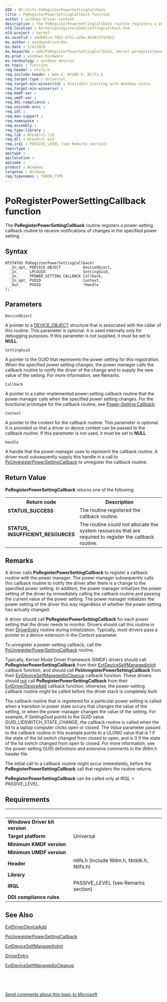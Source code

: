 ```yaml
---
UID : NF:ntifs.PoRegisterPowerSettingCallback
title : PoRegisterPowerSettingCallback function
author : windows-driver-content
description : The PoRegisterPowerSettingCallback routine registers a power-setting callback routine to receive notifications of changes in the specified power setting.
old-location : kernel\poregisterpowersettingcallback.htm
old-project : kernel
ms.assetid : a4dd91c4-f6b1-4751-a2be-9b4872fa7bb2
ms.author : windowsdriverdev
ms.date : 1/4/2018
ms.keywords : wdm/PoRegisterPowerSettingCallback, kernel.poregisterpowersettingcallback, portn_ddaef830-5cf5-4b7f-9fa6-e29a2b9f847f.xml, PoRegisterPowerSettingCallback, PoRegisterPowerSettingCallback routine [Kernel-Mode Driver Architecture]
ms.prod : windows-hardware
ms.technology : windows-devices
ms.topic : function
req.header : ntifs.h
req.include-header : Wdm.h, Ntddk.h, Ntifs.h
req.target-type : Universal
req.target-min-winverclnt : Available starting with Windows Vista.
req.target-min-winversvr : 
req.kmdf-ver : 
req.umdf-ver : 
req.ddi-compliance : 
req.unicode-ansi : 
req.idl : 
req.max-support : 
req.namespace : 
req.assembly : 
req.type-library : 
req.lib : NtosKrnl.lib
req.dll : NtosKrnl.exe
req.irql : PASSIVE_LEVEL (see Remarks section)
topictype : 
apitype : 
apilocation : 
apiname : 
product : Windows
targetos : Windows
req.typenames : TOKEN_TYPE
---
```



# PoRegisterPowerSettingCallback function
The <b>PoRegisterPowerSettingCallback</b> routine registers a power-setting callback routine to receive notifications of changes in the specified power setting.

## Syntax

````
NTSTATUS PoRegisterPowerSettingCallback(
  _In_opt_ PDEVICE_OBJECT          DeviceObject,
  _In_     LPCGUID                 SettingGuid,
  _In_     PPOWER_SETTING_CALLBACK Callback,
  _In_opt_ PVOID                   Context,
  _Out_    PVOID                   *Handle
);
````

## Parameters

`DeviceObject`

A pointer to a <a href="..\wdm\ns-wdm-_device_object.md">DEVICE_OBJECT</a> structure that is associated with the caller of this routine. This parameter is optional. It is used internally only for debugging purposes. If this parameter is not supplied, it must be set to <b>NULL</b>.

`SettingGuid`

A pointer to the GUID that represents the power setting for this registration. When the specified power setting changes, the power manager calls the callback routine to notify the driver of the change and to supply the new value of the setting. For more information, see Remarks.

`Callback`

A pointer to a caller-implemented power-setting callback routine that the power manager calls when the specified power setting changes. For the functional prototype for the callback routine, see <a href="https://docs.microsoft.com/">Power-Setting Callback</a>.

`Context`

A pointer to the context for the callback routine. This parameter is optional. It is provided so that a driver or device context can be passed to the callback routine. If this parameter is not used, it must be set to <b>NULL</b>.

`Handle`

A handle that the power manager uses to represent the callback routine. A driver must subsequently supply this handle in a call to <a href="..\wdm\nf-wdm-pounregisterpowersettingcallback.md">PoUnregisterPowerSettingCallback</a> to unregister the callback routine.


## Return Value

<b>PoRegisterPowerSettingCallback</b> returns one of the following:
<table>
<tr>
<th>Return code</th>
<th>Description</th>
</tr>
<tr>
<td width="40%">
<dl>
<dt><b>STATUS_SUCCESS</b></dt>
</dl>
</td>
<td width="60%">
The routine registered the callback routine.

</td>
</tr>
<tr>
<td width="40%">
<dl>
<dt><b>STATUS_ INSUFFICIENT_RESOURCES</b></dt>
</dl>
</td>
<td width="60%">
The routine could not allocate the system resources that are required to register the callback routine.

</td>
</tr>
</table>

## Remarks

A driver calls <b>PoRegisterPowerSettingCallback</b> to register a callback routine with the power manager. The power manager subsequently calls this callback routine to notify the driver after there is a change to the specified power setting. In addition, the power manager initializes the power setting of the driver by immediately calling the callback routine and passing the current value of the power setting. The power manager initializes the power setting of the driver this way regardless of whether the power setting has actually changed.

A driver should call <b>PoRegisterPowerSettingCallback</b> for each power setting that the driver needs to monitor. Drivers should call this routine in their <a href="..\wdm\nc-wdm-driver_initialize.md">DriverEntry</a> routine during initialization. Typically, most drivers pass a pointer to a device extension in the <i>Context</i> parameter.

To unregister a power-setting callback, call the <a href="..\wdm\nf-wdm-pounregisterpowersettingcallback.md">PoUnregisterPowerSettingCallback</a> routine.

Typically, Kernel-Mode Driver Framework (KMDF) drivers should call <b>PoRegisterPowerSettingCallback</b> from their <a href="..\wdfdevice\nc-wdfdevice-evt_wdf_device_self_managed_io_init.md">EvtDeviceSelfManagedIoInit</a> callback function, and should call <b>PoUnregisterPowerSettingCallback</b> from their <a href="..\wdfdevice\nc-wdfdevice-evt_wdf_device_self_managed_io_cleanup.md">EvtDeviceSelfManagedIoCleanup</a> callback function. These drivers should <u>not</u> call <b>PoRegisterPowerSettingCallback</b> from their <a href="..\wdfdriver\nc-wdfdriver-evt_wdf_driver_device_add.md">EvtDriverDeviceAdd</a> callback function; otherwise, the power-setting callback routine might be called before the driver stack is completely built.

The callback routine that is registered for a particular power setting is called when a transition in power state occurs that changes the value of the setting, or when the power manager changes the value of the setting. For example, if <i>SettingGuid</i> points to the GUID value GUID_LIDSWITCH_STATE_CHANGE, the callback routine is called when the lid to a laptop computer clicks open or closed. The <i>Value</i> parameter passed to the callback routine in this example points to a ULONG value that is 1 if the state of the lid switch changed from closed to open, and is 0 if the state of the lid switch changed from open to closed. For more information, see the power-setting GUID definitions and extensive comments in the Wdm.h header file.

The initial call to a callback routine might occur immediately, before the <b>PoRegisterPowerSettingCallback</b> call that registers the routine returns.

<b>PoRegisterPowerSettingCallback</b> can be called only at IRQL = PASSIVE_LEVEL.

## Requirements
| &nbsp; | &nbsp; |
| ---- |:---- |
| **Windows Driver kit version** |  |
| **Target platform** | Universal |
| **Minimum KMDF version** |  |
| **Minimum UMDF version** |  |
| **Header** | ntifs.h (include Wdm.h, Ntddk.h, Ntifs.h) |
| **Library** |  |
| **IRQL** | PASSIVE_LEVEL (see Remarks section) |
| **DDI compliance rules** |  |

## See Also

<a href="..\wdfdriver\nc-wdfdriver-evt_wdf_driver_device_add.md">EvtDriverDeviceAdd</a>

<a href="..\wdm\nf-wdm-pounregisterpowersettingcallback.md">PoUnregisterPowerSettingCallback</a>

<a href="..\wdfdevice\nc-wdfdevice-evt_wdf_device_self_managed_io_init.md">EvtDeviceSelfManagedIoInit</a>

<a href="..\wdm\nc-wdm-driver_initialize.md">DriverEntry</a>

<a href="..\wdfdevice\nc-wdfdevice-evt_wdf_device_self_managed_io_cleanup.md">EvtDeviceSelfManagedIoCleanup</a>

 

 

<a href="mailto:wsddocfb@microsoft.com?subject=Documentation%20feedback [kernel\kernel]:%20PoRegisterPowerSettingCallback routine%20 RELEASE:%20(1/4/2018)&amp;body=%0A%0APRIVACY STATEMENT%0A%0AWe use your feedback to improve the documentation. We don't use your email address for any other purpose, and we'll remove your email address from our system after the issue that you're reporting is fixed. While we're working to fix this issue, we might send you an email message to ask for more info. Later, we might also send you an email message to let you know that we've addressed your feedback.%0A%0AFor more info about Microsoft's privacy policy, see http://privacy.microsoft.com/en-us/default.aspx." title="Send comments about this topic to Microsoft">Send comments about this topic to Microsoft</a>